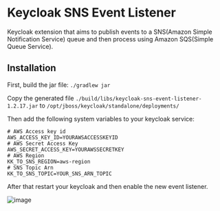 # Keycloak SNS Event Listener

Keycloak extension that aims to publish events to a SNS(Amazon Simple Notification Service) queue and then process using Amazon SQS(Simple Queue Service).

## Installation

First, build the jar file: `./gradlew jar`

Copy the generated file `./build/libs/keycloak-sns-event-listener-1.2.17.jar` to `/opt/jboss/keycloak/standalone/deployments/`

Then add the following system variables to your keycloak service:
```
# AWS Access key id
AWS_ACCESS_KEY_ID=YOURAWSACCESSKEYID
# AWS Secret Access Key
AWS_SECRET_ACCESS_KEY=YOURAWSSECRETKEY
# AWS Region
KK_TO_SNS_REGION=aws-region
# SNS Topic Arn
KK_TO_SNS_TOPIC=YOUR_SNS_ARN_TOPIC
```

After that restart your keycloak and then enable the new event listener.

![image](https://user-images.githubusercontent.com/4625612/153782199-827d2a14-e35c-4a82-b142-5c9c1837a57a.png)
